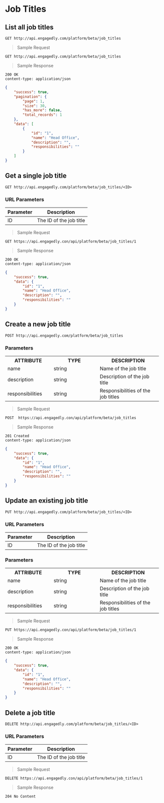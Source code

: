 # Job Titles

## List all job titles

`GET http://api.engagedly.com/platform/beta/job_titles`

> Sample Request

```shell
GET http://api.engagedly.com/platform/beta/job_titles
```

> Sample Response

```http
200 OK
content-type: application/json
```

```json
{
    "success": true,
    "pagination": {
        "page": 1,
        "size": 30,
        "has_more": false,
        "total_records": 1
    },
    "data": [
        {
            "id": "1",
            "name": "Head Office",
            "description": "",
            "responsibilities": ""
        }
    ]
}
```

## Get a single job title

`GET http://api.engagedly.com/platform/beta/job_titles/<ID>`

### URL Parameters

Parameter | Description
--------- | -----------
ID | The ID of the job title

> Sample Request

```shell
GET https://api.engagedly.con/api/platform/beta/job_titles/1
```

> Sample Response

```http
200 OK
content-type: application/json
```

```json
{
    "success": true,
    "data": {
        "id": "1",
        "name": "Head Office",
        "description": "",
        "responsibilities": ""
    }
}
```

## Create a new job title

`POST http://api.engagedly.com/platform/beta/job_titles`

### Parameters

<table>
  <tr>
    <th width="30%">ATTRIBUTE</th>
    <th width="30%">TYPE</th>
    <th width="60%">DESCRIPTION</th>
  </tr>
  <tr>
    <td>name </td>
    <td>string</td>
    <td>Name of the job title</td>
  </tr>
  <tr>
    <td>description</td>
    <td>string</td>
    <td>Description of the job title</td>
  </tr>
  <tr>
    <td>responsibilities</td>
    <td>string</td>
    <td>Responsibilities of the job titles</td>
  </tr>
</table>

> Sample Request

```shell
POST  https://api.engagedly.con/api/platform/beta/job_titles
```

> Sample Response

```http
201 Created
content-type: application/json
```

```json
{
    "success": true,
    "data": {
        "id": "1",
        "name": "Head Office",
        "description": "",
        "responsibilities": ""
    }
}
```


## Update an existing job title

`PUT http://api.engagedly.com/platform/beta/job_titles/<ID>`

### URL Parameters

Parameter | Description
--------- | -----------
ID | The ID of the job title

### Parameters

<table>
  <tr>
    <th width="30%">ATTRIBUTE</th>
    <th width="30%">TYPE</th>
    <th width="60%">DESCRIPTION</th>
  </tr>
  <tr>
    <td>name </td>
    <td>string</td>
    <td>Name of the job title</td>
  </tr>
  <tr>
    <td>description</td>
    <td>string</td>
    <td>Description of the job title</td>
  </tr>
  <tr>
    <td>responsibilities</td>
    <td>string</td>
    <td>Responsibilities of the job titles</td>
  </tr>
</table>

> Sample Request

```shell
PUT https://api.engagedly.con/api/platform/beta/job_titles/1
```

> Sample Response

```http
200 OK
content-type: application/json
```

```json
{
    "success": true,
    "data": {
        "id": "1",
        "name": "Head Office",
        "description": "",
        "responsibilities": ""
    }
}
```

## Delete a job title 

`DELETE http://api.engagedly.com/platform/beta/job_titles/<ID>`

### URL Parameters

Parameter | Description
--------- | -----------
ID | The ID of the job title 

> Sample Request

```shell
DELETE https://api.engagedly.con/api/platform/beta/job_titles/1
```

> Sample Response

```http
204 No Content
```
